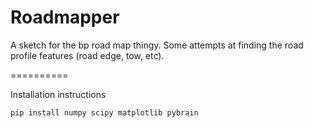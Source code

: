 Roadmapper
==========

A sketch for the bp road map thingy. Some attempts at finding the road profile features (road edge, tow, etc).

==========

Installation instructions

```bash
pip install numpy scipy matplotlib pybrain
```